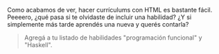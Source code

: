 Como acabamos de ver, hacer currículums con HTML es bastante fácil. Peeeero, ¿qué pasa si te olvidaste de incluir una habilidad? ¿Y si simplemente más tarde aprendés una nueva y querés contarla?

> Agregá a tu listado de habilidades "programación funcional" y "Haskell".       

